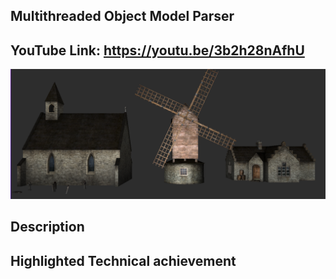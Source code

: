 ## Multithreaded Object Model Parser

## YouTube Link: https://youtu.be/3b2h28nAfhU

![Alt text](Final_Project/part1/media/Image_of_Project_2.png?raw=true "Parser output")

## Description

## Highlighted Technical achievement